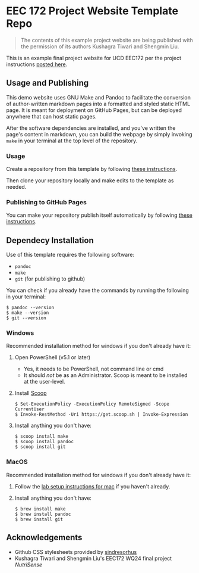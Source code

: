 # EEC 172 Project Website Template Repo

> The contents of this example project website are being published with the
> permission of its authors Kushagra Tiwari and Shengmin Liu.

This is an example final project website for UCD EEC172 per the project
instructions [posted here](https://ucd-eec172.github.io/labs/project.html).


## Usage and Publishing

This demo website uses GNU Make and Pandoc to facilitate the conversion of 
author-written markdown pages into a formatted and styled static HTML page.
It is meant for deployment on GitHub Pages, but can be deployed anywhere
that can host static pages.

After the software dependencies are installed, and you've written the page's
content in markdown, you can build the webpage by simply invoking `make` 
in your terminal at the top level of the repository.

### Usage

Create a repository from this template by following [these instructions](https://docs.github.com/en/repositories/creating-and-managing-repositories/creating-a-repository-from-a-template).

Then clone your repository locally and make edits to the template as needed.

### Publishing to GitHub Pages

You can make your repository publish itself automatically by following 
[these instructions](https://docs.github.com/en/pages/getting-started-with-github-pages/creating-a-github-pages-site).

## Dependecy Installation

Use of this template requires the following software:
- `pandoc`
- `make`
- `git` (for publishing to github)

You can check if you already have the commands by running the following
in your terminal:

  ```console
  $ pandoc --version
  $ make --version
  $ git --version
  ```

### Windows

Recommended installation method for windows if you don't already have it:

1.  Open PowerShell (v5.1 or later)
	- Yes, it needs to be PowerShell, not command line or cmd
	- It should _not_ be as an Administrator. Scoop is meant to be installed
	  at the user-level.

1.  Install [Scoop](https://scoop.sh/)
	```console
	$ Set-ExecutionPolicy -ExecutionPolicy RemoteSigned -Scope CurrentUser
	$ Invoke-RestMethod -Uri https://get.scoop.sh | Invoke-Expression
	```

1.  Install anything you don't have:
	```console
	$ scoop install make
	$ scoop install pandoc
	$ scoop install git
	```

### MacOS

Recommended installation method for windows if you don't already have it:

1.  Follow the [lab setup instructions for mac](https://ucd-eec172.github.io/labs/lab-setup.html#macos-catalina-or-later)
    if you haven't already.

1.  Install anything you don't have:
	```console
	$ brew install make
	$ brew install pandoc
	$ brew install git
	```


## Acknowledgements

- Github CSS stylesheets provided by [sindresorhus](https://github.com/sindresorhus/github-markdown-css)
- Kushagra Tiwari and Shengmin Liu's EEC172 WQ24 final project *NutriSense*